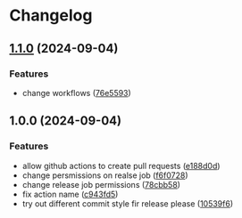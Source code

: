 # Changelog

## [1.1.0](https://github.com/crunchydeer30/ci-cd-test/compare/v1.0.0...v1.1.0) (2024-09-04)


### Features

* change workflows ([76e5593](https://github.com/crunchydeer30/ci-cd-test/commit/76e5593576e57a3e2087ba17dbad34941ebf4cee))

## 1.0.0 (2024-09-04)


### Features

* allow github actions to create pull requests ([e188d0d](https://github.com/crunchydeer30/ci-cd-test/commit/e188d0d1f30eeea1f6a6f7abf6da9e05744c87f5))
* change persmissions on realse job ([f6f0728](https://github.com/crunchydeer30/ci-cd-test/commit/f6f0728c97c5b0f6439f382c8e07885aea6656c4))
* change release job permissions ([78cbb58](https://github.com/crunchydeer30/ci-cd-test/commit/78cbb58f5d62a67f71d8d34eba81b4aff029f6c0))
* fix action name ([c943fd5](https://github.com/crunchydeer30/ci-cd-test/commit/c943fd5cb183d912dc215ce7d1cf187aec4a8589))
* try out different commit style fir release please ([10539f6](https://github.com/crunchydeer30/ci-cd-test/commit/10539f643a2ebcf7325f48ce0a2d9c002242a932))
